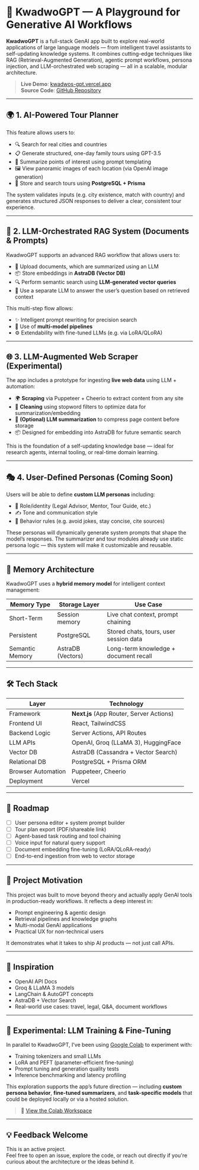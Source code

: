 # 🧠 KwadwoGPT — A Playground for Generative AI Workflows

**KwadwoGPT** is a full-stack GenAI app built to explore real-world applications of large language models — from intelligent travel assistants to self-updating knowledge systems. It combines cutting-edge techniques like RAG (Retrieval-Augmented Generation), agentic prompt workflows, persona injection, and LLM-orchestrated web scraping — all in a scalable, modular architecture.

> **Live Demo**: [kwadwos-gpt.vercel.app](https://kwadwos-gpt.vercel.app)  
> **Source Code**: [GitHub Repository](https://github.com/kodjobaah/kwadwos-gpt)

---

## 🌍 1. AI-Powered Tour Planner

This feature allows users to:
- 🔍 Search for real cities and countries
- 📋 Generate structured, one-day family tours using GPT-3.5
- 🧾 Summarize points of interest using prompt templating
- 🖼️ View panoramic images of each location (via OpenAI image generation)
- 💾 Store and search tours using **PostgreSQL + Prisma**

The system validates inputs (e.g. city existence, match with country) and generates structured JSON responses to deliver a clear, consistent tour experience.

---

## 📄 2. LLM-Orchestrated RAG System (Documents & Prompts)

KwadwoGPT supports an advanced RAG workflow that allows users to:
- 📁 Upload documents, which are summarized using an LLM
- 📦 Store embeddings in **AstraDB (Vector DB)**
- 🔍 Perform semantic search using **LLM-generated vector queries**
- 💬 Use a separate LLM to answer the user’s question based on retrieved context

This multi-step flow allows:
- ✨ Intelligent prompt rewriting for precision search
- 🔄 Use of **multi-model pipelines**
- ⚙️ Extendability with fine-tuned LLMs (e.g. via LoRA/QLoRA)

---

## 🌐 3. LLM-Augmented Web Scraper (Experimental)

The app includes a prototype for ingesting **live web data** using LLM + automation:

- 🌍 **Scraping** via Puppeteer + Cheerio to extract content from any site
- 🧼 **Cleaning** using stopword filters to optimize data for summarization/embedding
- 🧠 **(Optional) LLM summarization** to compress page content before storage
- 📦 Designed for embedding into AstraDB for future semantic search

This is the foundation of a self-updating knowledge base — ideal for research agents, internal tooling, or real-time domain learning.

---

## 🎭 4. User-Defined Personas (Coming Soon)

Users will be able to define **custom LLM personas** including:

- 🧑 Role/identity (Legal Advisor, Mentor, Tour Guide, etc.)
- ✍️ Tone and communication style
- 📏 Behavior rules (e.g. avoid jokes, stay concise, cite sources)

These personas will dynamically generate system prompts that shape the model’s responses. The summarizer and tour modules already use static persona logic — this system will make it customizable and reusable.

---

## 🧠 Memory Architecture

KwadwoGPT uses a **hybrid memory model** for intelligent context management:

| Memory Type      | Storage Layer       | Use Case                               |
|------------------|---------------------|----------------------------------------|
| Short-Term       | Session memory      | Live chat context, prompt chaining     |
| Persistent       | PostgreSQL          | Stored chats, tours, user session data |
| Semantic Memory  | AstraDB (Vectors)   | Long-term knowledge + document recall  |

---

## 🛠️ Tech Stack

| Layer              | Technology                                 |
|--------------------|--------------------------------------------|
| Framework          | **Next.js** (App Router, Server Actions)   |
| Frontend UI        | React, TailwindCSS                         |
| Backend Logic      | Server Actions, API Routes                 |
| LLM APIs           | OpenAI, Groq (LLaMA 3), HuggingFace        |
| Vector DB          | AstraDB (Cassandra + Vector Search)        |
| Relational DB      | PostgreSQL + Prisma ORM                    |
| Browser Automation | Puppeteer, Cheerio                         |
| Deployment         | Vercel                                     |

---

## 🔮 Roadmap

- [ ] User persona editor + system prompt builder
- [ ] Tour plan export (PDF/shareable link)
- [ ] Agent-based task routing and tool chaining
- [ ] Voice input for natural query support
- [ ] Document embedding fine-tuning (LoRA/QLoRA-ready)
- [ ] End-to-end ingestion from web to vector storage

---

## 🧾 Project Motivation

This project was built to move beyond theory and actually apply GenAI tools in production-ready workflows. It reflects a deep interest in:

- Prompt engineering & agentic design
- Retrieval pipelines and knowledge graphs
- Multi-modal GenAI applications
- Practical UX for non-technical users

It demonstrates what it takes to ship AI products — not just call APIs.

---

## 🙌 Inspiration

- OpenAI API Docs
- Groq & LLaMA 3 models
- LangChain & AutoGPT concepts
- AstraDB + Vector Search
- Real-world use cases: travel, legal, Q&A, document workflows

---

## 🧪 Experimental: LLM Training & Fine-Tuning

In parallel to KwadwoGPT, I've been using [Google Colab](https://drive.google.com/drive/folders/13OzuaaQAK_tmRMBSixATCVxj7yD_Sckr?usp=sharing) to experiment with:

- Training tokenizers and small LLMs
- LoRA and PEFT (parameter-efficient fine-tuning)
- Prompt tuning and generation quality tests
- Inference benchmarking and latency profiling

This exploration supports the app’s future direction — including **custom persona behavior**, **fine-tuned summarizers**, and **task-specific models** that could be deployed locally or via a hosted solution.

> 📂 [View the Colab Workspace](https://drive.google.com/drive/folders/13OzuaaQAK_tmRMBSixATCVxj7yD_Sckr?usp=sharing)

---


## 💡 Feedback Welcome

This is an active project.  
Feel free to open an issue, explore the code, or reach out directly if you're curious about the architecture or the ideas behind it.
